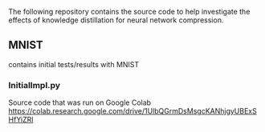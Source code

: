 The following repository contains the source code to help investigate the 
effects of knowledge distillation for neural network compression.

## MNIST
contains initial tests/results with MNIST
### InitialImpl.py
Source code that was run on Google Colab
https://colab.research.google.com/drive/1UlbQGrmDsMsgcKANhjgyUBExSHfYiZRl
